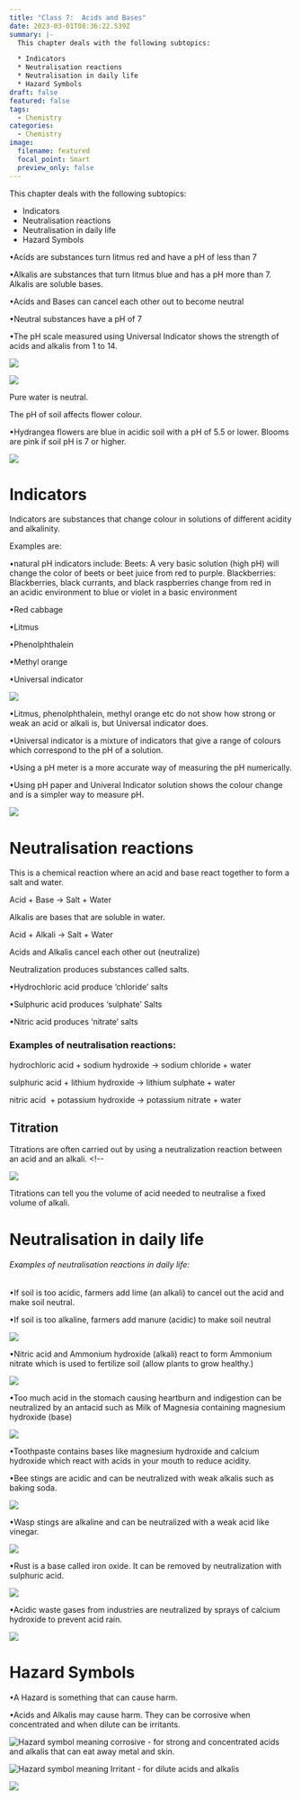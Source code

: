 ```yaml
---
title: "Class 7:  Acids and Bases"
date: 2023-03-01T08:36:22.539Z
summary: |-
  T﻿his chapter deals with the following subtopics:

  * I﻿ndicators
  * N﻿eutralisation reactions
  * N﻿eutralisation in daily life
  * H﻿azard Symbols
draft: false
featured: false
tags:
  - Chemistry
categories:
  - Chemistry
image:
  filename: featured
  focal_point: Smart
  preview_only: false
---
```

T﻿his chapter deals with the following subtopics:

* I﻿ndicators
* N﻿eutralisation reactions
* N﻿eutralisation in daily life
* H﻿azard Symbols

<!--StartFragment-->

•Acids are substances turn litmus red and have a pH of less than 7

•Alkalis are substances that turn litmus blue and has a pH more than 7. Alkalis are soluble bases.

•Acids and Bases can cancel each other out to become neutral

•Neutral substances have a pH of 7

•The pH scale measured using Universal Indicator shows the strength of acids and alkalis from 1 to 14.

<!--EndFragment-->

![](ph.png)

![](acids-and-bases.png)

P﻿ure water is neutral.

<!--StartFragment-->

T﻿he pH of soil affects flower colour. <!--StartFragment-->

•Hydrangea flowers are blue in acidic soil with a pH of 5.5 or lower. Blooms are pink if soil pH is 7 or higher.

<!--EndFragment-->



![](flowers.png)

# I﻿ndicators

<!--StartFragment-->

Indicators are substances that change colour in solutions of different acidity and alkalinity.

Examples are:

•natural pH indicators include: Beets: A very basic solution (high pH) will change the color of beets or beet juice from red to purple. Blackberries: Blackberries, black currants, and black raspberries change from red in an acidic environment to blue or violet in a basic environment

•Red cabbage

•Litmus

•Phenolphthalein

•Methyl orange

•Universal indicator

<!--EndFragment-->

![](indicaators.png)

<!--StartFragment-->

•Litmus, phenolphthalein, methyl orange etc do not show how strong or weak an acid or alkali is, but Universal indicator does.

•Universal indicator is a mixture of indicators that give a range of colours which correspond to the pH of a solution.

•Using a pH meter is a more accurate way of measuring the pH numerically.

•Using pH paper and Univeral Indicator solution shows the colour change and is a simpler way to measure pH.

<!--EndFragment-->

![](phprobe.jpg)

# N﻿eutralisation reactions

T﻿his is a chemical reaction where an acid and base react together to form a salt and water.

Acid + Base → Salt + Water

Alkalis are bases that are soluble in water.

Acid + Alkali → Salt + Water

Acids and Alkalis cancel each other out (neutralize)

<!--StartFragment-->

Neutralization produces substances called salts.

•Hydrochloric acid produce ‘chloride’ salts

•Sulphuric acid produces ‘sulphate’ Salts

•Nitric acid produces ‘nitrate’ salts

### E﻿xamples of neutralisation reactions:

hydrochloric acid + sodium hydroxide → sodium chloride + water

sulphuric acid + lithium hydroxide → lithium sulphate + water

nitric acid  + potassium hydroxide → potassium nitrate + water

<!--EndFragment-->

## T﻿itration

<!--StartFragment-->

Titrations are often carried out by using a neutralization reaction between an acid and an alkali. <!--

![](titration.png)

Titrations can tell you the volume of acid needed to neutralise a fixed volume of alkali.

<!--EndFragment-->

# N﻿eutralisation in daily life

###### E﻿xamples of neutralisation reactions in daily life:

•If soil is too acidic, farmers add lime (an alkali) to cancel out the acid and make soil neutral.

•If soil is too alkaline, farmers add manure (acidic) to make soil neutral

![](farmers.png)

•Nitric acid and Ammonium hydroxide (alkali) react to form Ammonium nitrate which is used to fertilize soil (allow plants to grow healthy.)

![](fertiliser.jpg)

•Too much acid in the stomach causing heartburn and indigestion can be neutralized by an antacid such as Milk of Magnesia containing magnesium hydroxide (base)

![](antacid.jpg)

•Toothpaste contains bases like magnesium hydroxide and calcium hydroxide which react with acids in your mouth to reduce acidity.

•Bee stings are acidic and can be neutralized with weak alkalis such as baking soda. 

![](beestings.png)

•Wasp stings are alkaline and can be neutralized with a weak acid like vinegar.

![](waspstings.png)

•Rust is a base called iron oxide. It can be removed by neutralization with sulphuric acid.

![](rustrem.jpg)

•Acidic waste gases from industries are neutralized by sprays of calcium hydroxide to prevent acid rain.

![](industrial.jpg)

<!--EndFragment-->

# H﻿azard Symbols

•A Hazard is something that can cause harm.

•Acids and Alkalis may cause harm. They can be corrosive when concentrated and when dilute can be irritants.

![](hazardcorrosive.jpg "Hazard symbol meaning corrosive - for strong and concentrated acids and alkalis that can eat away metal and skin.")

<!--EndFragment-->

![](irritant.jpg.png "Hazard symbol meaning Irritant - for dilute acids and alkalis")

![](hazard.gif)